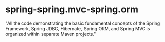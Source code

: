 # spring-spring.mvc-spring.orm
"All the code demonstrating the basic fundamental concepts of the Spring Framework, Spring JDBC, Hibernate, Spring ORM, and Spring MVC is organized within separate Maven projects."
